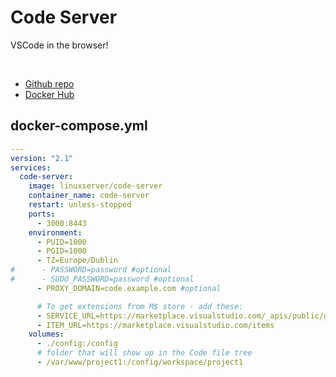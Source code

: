 # Code Server

VSCode in the browser!

<br>

- [Github repo](https://github.com/cdr/code-server)
- [Docker Hub](https://hub.docker.com/r/linuxserver/code-server)


## docker-compose.yml
```yml
---
version: "2.1"
services:
  code-server:
    image: linuxserver/code-server
    container_name: code-server
    restart: unless-stopped
    ports:
      - 3000:8443
    environment:
      - PUID=1000
      - PGID=1000
      - TZ=Europe/Dublin
#      - PASSWORD=password #optional
#      - SUDO_PASSWORD=password #optional
	  - PROXY_DOMAIN=code.example.com #optional

	  # To get extensions from M$ store - add these:
      - SERVICE_URL=https://marketplace.visualstudio.com/_apis/public/gallery
      - ITEM_URL=https://marketplace.visualstudio.com/items
    volumes:
      - ./config:/config
	  # folder that will show up in the Code file tree
	  - /var/www/project1:/config/workspace/project1
```
